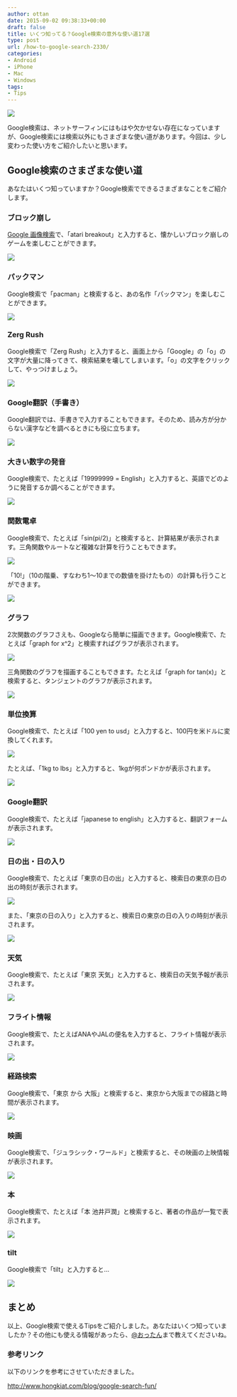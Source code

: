 ```yaml
---
author: ottan
date: 2015-09-02 09:38:33+00:00
draft: false
title: いくつ知ってる？Google検索の意外な使い道17選
type: post
url: /how-to-google-search-2330/
categories:
- Android
- iPhone
- Mac
- Windows
tags:
- Tips
---
```


![](/images/2015/09/150902-55e6b3658975b.png)






Google検索は、ネットサーフィンにはもはや欠かせない存在になっていますが、Google検索には検索以外にもさまざまな使い道があります。今回は、少し変わった使い方をご紹介したいと思います。





## Google検索のさまざまな使い道





あなたはいくつ知っていますか？Google検索でできるさまざまなことをご紹介します。





### ブロック崩し





[Google 画像検索](https://images.google.com/)で、「atari breakout」と入力すると、懐かしいブロック崩しのゲームを楽しむことができます。





![](/images/2015/09/150902-55e6b3680ee81.png)






### パックマン





Google検索で「pacman」と検索すると、あの名作「パックマン」を楽しむことができます。





![](/images/2015/09/150902-55e6b36aab694.png)






### Zerg Rush





Google検索で「Zerg Rush」と入力すると、画面上から「Google」の「o」の文字が大量に降ってきて、検索結果を壊してしまいます。「o」の文字をクリックして、やっつけましょう。





![](/images/2015/09/150902-55e6b36d13cea.png)






### Google翻訳（手書き）





Google翻訳では、手書きで入力することもできます。そのため、読み方が分からない漢字などを調べるときにも役に立ちます。





![](/images/2015/09/150902-55e6b36f2f285.png)






### 大きい数字の発音





Google検索で、たとえば「19999999 = English」と入力すると、英語でどのように発音するか調べることができます。





![](/images/2015/09/150902-55e6b371897ee.png)






### 関数電卓





Google検索で、たとえば「sin(pi/2)」と検索すると、計算結果が表示されます。三角関数やルートなど複雑な計算を行うこともできます。





![](/images/2015/09/150902-55e6b373bad1f.png)






「10!」（10の階乗、すなわち1〜10までの数値を掛けたもの）の計算も行うことができます。





![](/images/2015/09/150902-55e6b375e2222.png)






### グラフ





2次関数のグラフさえも、Googleなら簡単に描画できます。Google検索で、たとえば「graph for x^2」と検索すればグラフが表示されます。





![](/images/2015/09/150902-55e6b37805ae0.png)






三角関数のグラフを描画することもできます。たとえば「graph for tan(x)」と検索すると、タンジェントのグラフが表示されます。





![](/images/2015/09/150902-55e6b37a2acc0.png)






### 単位換算





Google検索で、たとえば「100 yen to usd」と入力すると、100円を米ドルに変換してくれます。





![](/images/2015/09/150902-55e6b37c715c1.png)






たとえば、「1kg to lbs」と入力すると、1kgが何ポンドかが表示されます。





![](/images/2015/09/150902-55e6b37faf618.png)






### Google翻訳





Google検索で、たとえば「japanese to english」と入力すると、翻訳フォームが表示されます。





![](/images/2015/09/150902-55e6b3829488d.png)






### 日の出・日の入り





Google検索で、たとえば「東京の日の出」と入力すると、検索日の東京の日の出の時刻が表示されます。





![](/images/2015/09/150902-55e6b38504417.png)






また、「東京の日の入り」と入力すると、検索日の東京の日の入りの時刻が表示されます。





![](/images/2015/09/150902-55e6b3876b4a9.png)






### 天気





Google検索で、たとえば「東京 天気」と入力すると、検索日の天気予報が表示されます。





![](/images/2015/09/150902-55e6b389e3a8f.png)






### フライト情報





Google検索で、たとえばANAやJALの便名を入力すると、フライト情報が表示されます。





![](/images/2015/09/150902-55e6b38c08ab8.png)






### 経路検索





Google検索で、「東京 から 大阪」と検索すると、東京から大阪までの経路と時間が表示されます。





![](/images/2015/09/150902-55e6b38e954e1.png)






### 映画





Google検索で、「ジュラシック・ワールド」と検索すると、その映画の上映情報が表示されます。





![](/images/2015/09/150902-55e6b391dd94d.png)






### 本





Google検索で、たとえば「本 池井戸潤」と検索すると、著者の作品が一覧で表示されます。





![](/images/2015/09/150902-55e6b39609ae4.png)






### tilt





Google検索で「tilt」と入力すると...





![](/images/2015/09/150902-55e6b39a1cfb0.png)






## まとめ





以上、Google検索で使えるTipsをご紹介しました。あなたはいくつ知っていましたか？その他にも使える情報があったら、[@おったん](https://twitter.com/ottanxyz)まで教えてくださいね。





### 参考リンク





以下のリンクを参考にさせていただきました。



http://www.hongkiat.com/blog/google-search-fun/
